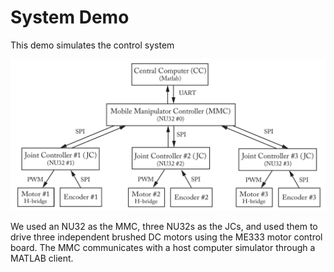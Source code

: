 # System Demo

This demo simulates the control system

![Control Structure](Control_Structure.png)

We used an NU32 as the MMC, three NU32s as the JCs, and used them to drive three
independent brushed DC motors using the ME333 motor control board. The MMC communicates
with a host computer simulator through a MATLAB client.
